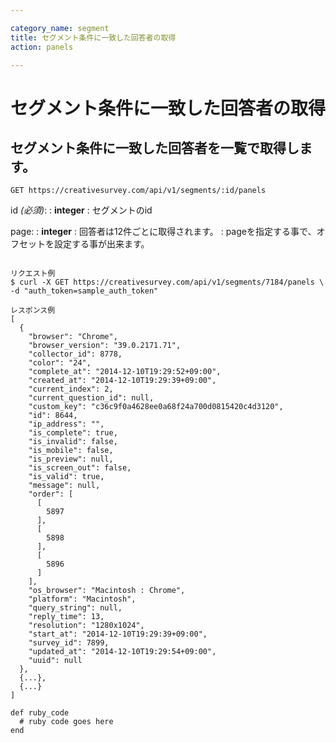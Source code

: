 ```yaml
---

category_name: segment
title: セグメント条件に一致した回答者の取得
action: panels

---
```


# セグメント条件に一致した回答者の取得

## セグメント条件に一致した回答者を一覧で取得します。

`GET https://creativesurvey.com/api/v1/segments/:id/panels`

id _(必須)_:
: __integer__
: セグメントのid

page:
: __integer__
: 回答者は12件ごとに取得されます。
: pageを指定する事で、オフセットを設定する事が出来ます。

~~~

リクエスト例
$ curl -X GET https://creativesurvey.com/api/v1/segments/7184/panels \
-d "auth_token=sample_auth_token"

レスポンス例
[
  {
    "browser": "Chrome",
    "browser_version": "39.0.2171.71",
    "collector_id": 8778,
    "color": "24",
    "complete_at": "2014-12-10T19:29:52+09:00",
    "created_at": "2014-12-10T19:29:39+09:00",
    "current_index": 2,
    "current_question_id": null,
    "custom_key": "c36c9f0a4628ee0a68f24a700d0815420c4d3120",
    "id": 8644,
    "ip_address": "",
    "is_complete": true,
    "is_invalid": false,
    "is_mobile": false,
    "is_preview": null,
    "is_screen_out": false,
    "is_valid": true,
    "message": null,
    "order": [
      [
        5897
      ],
      [
        5898
      ],
      [
        5896
      ]
    ],
    "os_browser": "Macintosh : Chrome",
    "platform": "Macintosh",
    "query_string": null,
    "reply_time": 13,
    "resolution": "1280x1024",
    "start_at": "2014-12-10T19:29:39+09:00",
    "survey_id": 7899,
    "updated_at": "2014-12-10T19:29:54+09:00",
    "uuid": null
  },
  {...},
  {...}
]  
~~~

~~~
def ruby_code
  # ruby code goes here
end
~~~

